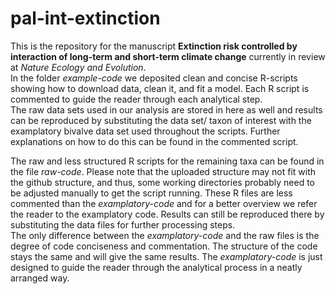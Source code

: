 # pal-int-extinction
This is the repository for the manuscript **Extinction risk controlled by interaction of long-term and short-term climate change** currently in review at *Nature Ecology and Evolution*.  
In the folder *example-code* we deposited clean and concise R-scripts showing how to download data, clean it, and fit a model. Each R script is commented to guide the reader through each analytical step.  
The raw data sets used in our analysis are stored in here as well and results can be reproduced by substituting the data set/ taxon of interest with the examplatory bivalve data set used throughout the scripts. Further explanations on how to do this can be found in the commented script.  
  
The raw and less structured R scripts for the remaining taxa can be found in the file *raw-code*. Please note that the uploaded structure may not fit with the github structure, and thus, some working directories probably need to be adjusted manually to get the script running. These R files are less commented than the *examplatory-code* and for a better overview we refer the reader to the examplatory code. Results can still be reproduced there by substituting the data files for further processing steps.  
The only difference between the *examplatory-code* and the raw files is the degree of code conciseness and commentation. The structure of the code stays the same and will give the same results. The *examplatory-code* is just designed to guide the reader through the analytical process in a neatly arranged way.  

